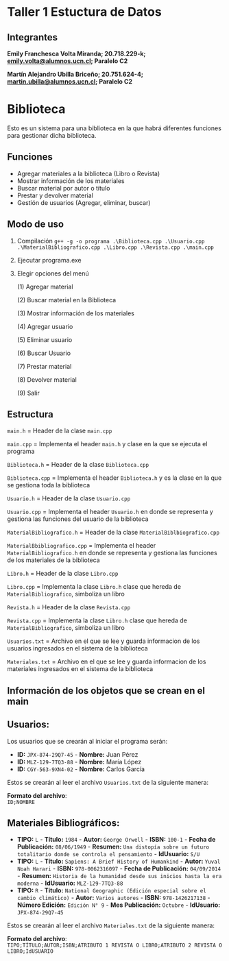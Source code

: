 # Taller 1 Estuctura de Datos
## Integrantes
**Emily Franchesca Volta Miranda; 20.718.229-k; emily.volta@alumnos.ucn.cl; Paralelo C2**

**Martín Alejandro Ubilla Briceño; 20.751.624-4; martin.ubilla@alumnos.ucn.cl; Paralelo C2**
# Biblioteca

Esto es un sistema para una biblioteca en la que habrá diferentes funciones para gestionar dicha biblioteca. 

## Funciones
- Agregar materiales a la biblioteca (Libro o Revista)
- Mostrar información de los materiales
- Buscar material por autor o título
- Prestar y devolver material
- Gestión de usuarios (Agregar, eliminar, buscar)

## Modo de uso
1. Compilación `g++ -g -o programa .\Biblioteca.cpp .\Usuario.cpp .\MaterialBibliografico.cpp .\Libro.cpp .\Revista.cpp .\main.cpp`
2. Ejecutar programa.exe
3. Elegir opciones del menú
   
   (1) Agregar material
   
   (2) Buscar material en la Biblioteca

   (3) Mostrar información de los materiales
   
   (4) Agregar usuario
   
   (5) Eliminar usuario
   
   (6) Buscar Usuario
   
   (7) Prestar material
   
   (8) Devolver material
   
   (9) Salir

## Estructura

`main.h` = Header de la clase `main.cpp` 

`main.cpp` = Implementa el header `main.h` y clase en la que se ejecuta el programa

`Biblioteca.h` = Header de la clase `Biblioteca.cpp`

`Biblioteca.cpp` = Implementa el header `Biblioteca.h` y es la clase en la que se gestiona toda la biblioteca 

`Usuario.h` = Header de la clase `Usuario.cpp`

`Usuario.cpp` = Implementa el header `Usuario.h` en donde se representa y gestiona las funciones del usuario de la biblioteca

`MaterialBibliografico.h` = Header de la clase `MaterialBiblbiografico.cpp`

`MaterialBbibliografico.cpp` = Implementa el header `MaterialBibliografico.h` en donde se representa y gestiona las funciones de los materiales de la biblioteca

`Libro.h` = Header de la clase `Libro.cpp`

`Libro.cpp` = Implementa la clase `Libro.h` clase que hereda de `MaterialBibliografico`, simboliza un libro

`Revista.h` = Header de la clase `Revista.cpp`

`Revista.cpp` = Implementa la clase `Libro.h` clase que hereda de `MaterialBibliografico`, simboliza un libro

`Usuarios.txt` = Archivo en el que se lee y guarda informacion de los usuarios ingresados en el sistema de la biblioteca

`Materiales.txt` = Archivo en el que se lee y guarda informacion de los materiales ingresados en el sistema de la biblioteca

## Información de los objetos que se crean en el main
## Usuarios:
Los usuarios que se crearán al iniciar el programa serán:

- **ID:** `JPX-874-29Q7-45` - **Nombre:** Juan Pérez
- **ID:** `MLZ-129-7TQ3-88` - **Nombre:** María López
- **ID:** `CGY-563-9XN4-02` - **Nombre:** Carlos García

Estos se crearán al leer el archivo `Usuarios.txt` de la siguiente manera:

**Formato del archivo**:  
`ID;NOMBRE`
## Materiales Bibliográficos:

- **TIPO:** `L` - **Título:** `1984` - **Autor:** `George Orwell` - **ISBN:** `100-1` - **Fecha de Publicación:** `08/06/1949` - **Resumen:** `Una distopía sobre un futuro totalitario donde se controla el pensamiento` - **IdUsuario:** `S/U`
- **TIPO:** `L` - **Título:** `Sapiens: A Brief History of Humankind` - **Autor:** `Yuval Noah Harari` - **ISBN:** `978-0062316097` - **Fecha de Publicación:** `04/09/2014` - **Resumen:** `Historia de la humanidad desde sus inicios hasta la era moderna` - **IdUsuario:** `MLZ-129-7TQ3-88`
- **TIPO:** `R` - **Título:** `National Geographic (Edición especial sobre el cambio climático)` - **Autor:** `Varios autores` - **ISBN:** `978-1426217138` - **Número Edición:** `Edición N° 9` - **Mes Publicación:** `Octubre` - **IdUsuario:** `JPX-874-29Q7-45`

Estos se crearán al leer el archivo `Materiales.txt` de la siguiente manera:

**Formato del archivo**:  
`TIPO;TÍTULO;AUTOR;ISBN;ATRIBUTO 1 REVISTA O LIBRO;ATRIBUTO 2 REVISTA O LIBRO;IdUSUARIO`



